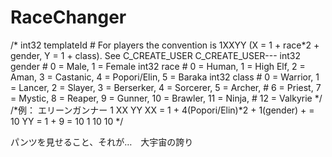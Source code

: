 # RaceChanger

/*
int32     templateId  # For players the convention is 1XXYY (X = 1 + race*2 + gender, Y = 1 + class). See C_CREATE_USER
C_CREATE_USER---
int32     gender # 0 = Male, 1 = Female
int32     race   # 0 = Human, 1 = High Elf, 2 = Aman, 3 = Castanic, 4 = Popori/Elin, 5 = Baraka
int32     class  # 0 = Warrior, 1 = Lancer, 2 = Slayer, 3 = Berserker, 4 = Sorcerer, 5 = Archer,
                 # 6 = Priest, 7 = Mystic, 8 = Reaper, 9 = Gunner, 10 = Brawler, 11 = Ninja,
                 # 12 = Valkyrie
				 */
/*例： エリーンガンナー 1 XX YY
				XX = 1 + 4(Popori/Elin)*2 + 1(gender) + = 10
				YY = 1 + 9 = 10
				 1 10 10
*/

パンツを見せること、それが…　大宇宙の誇り 
